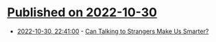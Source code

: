 # [Published on 2022-10-30](index.md)

* [2022-10-30, 22:41:00](https://news.slashdot.org/story/22/10/30/2238221/can-talking-to-strangers-make-us-smarter?utm_source=rss1.0mainlinkanon&utm_medium=feed) - [Can Talking to Strangers Make Us Smarter?](https://news.slashdot.org/story/22/10/30/2238221/can-talking-to-strangers-make-us-smarter?utm_source=rss1.0mainlinkanon&utm_medium=feed)
